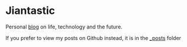 # Jiantastic

Personal [blog](https://jiantastic.github.io/) on life, technology and the future. 

If you prefer to view my posts on Github instead, it is in the [_posts](https://github.com/Jiantastic/jiantastic.github.io/tree/master/_posts) folder
